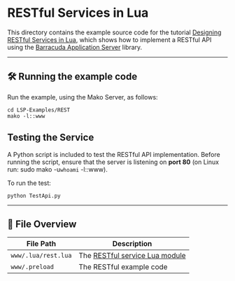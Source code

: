 # RESTful Services in Lua

This directory contains the example source code for the tutorial [Designing RESTful Services in Lua](https://realtimelogic.com/articles/Designing-RESTful-Services-in-Lua), which shows how to implement a RESTful API using the [Barracuda Application Server](https://realtimelogic.com/products/barracuda-application-server/) library.

---

## 🛠️ Running the example code

Run the example, using the Mako Server, as follows:

```
cd LSP-Examples/REST
mako -l::www
```

## Testing the Service

A Python script is included to test the RESTful API implementation. Before running the script, ensure that the server is listening on **port 80** (on Linux run: sudo mako -u`whoami` -l::www).

To run the test:

```bash
python TestApi.py
```

---

## 📂 File Overview

| File Path             | Description                    |
|-----------------------|--------------------------------|
| `www/.lua/rest.lua`   | The [RESTful service Lua module](REST-API.md) |
| `www/.preload`        | The RESTful example code       |

